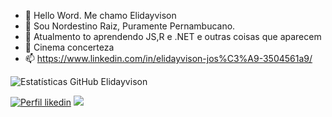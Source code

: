 - 👋 Hello Word. Me chamo Elidayvison
- 👀 Sou Nordestino Raiz, Puramente Pernambucano.
- 🌱 Atualmento to aprendendo JS,R e .NET e outras coisas que aparecem 
- 💞️ Cinema concerteza
- 📫 https://www.linkedin.com/in/elidayvison-jos%C3%A9-3504561a9/


![Estatísticas GitHub Elidayvison](https://github-readme-stats.vercel.app/api?username=elidayvison&show_icons=true&theme=vision-friendly-dark)

[![Perfil likedin](https://img.shields.io/badge/Perfil-Linkedin-blue)](https://www.linkedin.com/in/elidayvison-jos%C3%A9-3504561a9) ![]( https://img.shields.io/github/followers/elidayvison?style=social)

<!---
Elidayvison/Elidayvison is a ✨ special ✨ repository because its `README.md` (this file) appears on your GitHub profile.
You can click the Preview link to take a look at your changes.
--->
